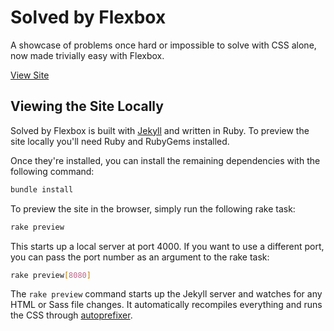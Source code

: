 # Solved by Flexbox

A showcase of problems once hard or impossible to solve with CSS alone, now made trivially easy with Flexbox.

[View Site](http://philipwalton.github.io/solved-by-flexbox/)

## Viewing the Site Locally

Solved by Flexbox is built with [Jekyll](http://jekyllrb.com/) and written in Ruby. To preview the site locally you'll need Ruby and RubyGems installed.

Once they're installed, you can install the remaining dependencies with the following command:

```sh
bundle install
```

To preview the site in the browser, simply run the following rake task:

```sh
rake preview
```

This starts up a local server at port 4000. If you want to use a different port, you can pass the port number as an argument to the rake task:

```sh
rake preview[8080]
```

The `rake preview` command starts up the Jekyll server and watches for any HTML or Sass file changes. It automatically recompiles everything and runs the CSS through [autoprefixer](https://github.com/ai/autoprefixer).
